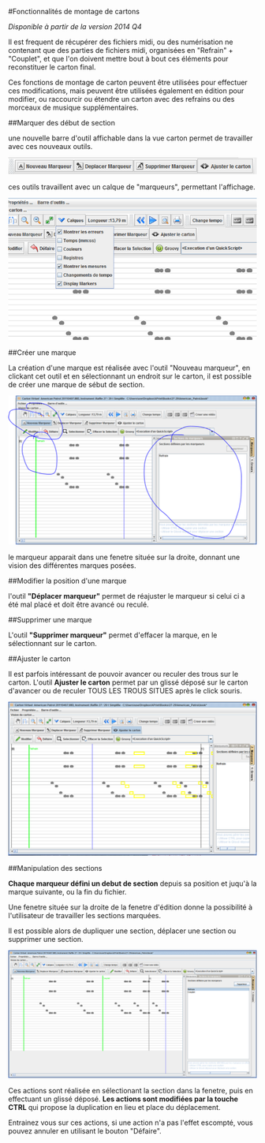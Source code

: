 #Fonctionnalités de montage de cartons

_Disponible à partir de la version 2014 Q4_

Il est frequent de récupérer des fichiers midi, ou des numérisation ne contenant que des parties de fichiers midi, organisées en "Refrain" + "Couplet", et que l'on doivent mettre bout à bout ces éléments pour reconstituer le carton final.

Ces fonctions de montage de carton peuvent être utilisées pour effectuer ces modifications, mais peuvent être utilisées également en édition pour modifier, ou raccourcir ou étendre un carton avec des refrains ou des morceaux de musique supplémentaires.

##Marquer des début de section

une nouvelle barre d'outil affichable dans la vue carton permet de travailler avec ces nouveaux outils.

![](toolbar.png)

ces outils travaillent avec un calque de "marqueurs", permettant l'affichage.

![](calques.png)

##Créer une marque

La création d'une marque est réalisée avec l'outil "Nouveau marqueur", en clickant cet outil et en sélectionnant un endroit sur le carton, il est possible de créer une marque de sébut de section.

![](creation_marqueur.png)

le marqueur apparait dans une fenetre située sur la droite, donnant une vision des différentes marques posées.


##Modifier la position d'une marque

l'outil **"Déplacer marqueur"** permet de réajuster le marqueur si celui ci a été mal placé et doit être avancé ou reculé.

##Supprimer une marque

L'outil **"Supprimer marqueur"** permet d'effacer la marque, en le sélectionnant sur le carton.

##Ajuster le carton

Il est parfois intéressant de pouvoir avancer ou reculer des trous sur le carton. L'outil **Ajuster le carton** permet par un glissé déposé sur le carton d'avancer ou de reculer TOUS LES TROUS SITUES après le click souris.

![](ajuster.png)



##Manipulation des sections

**Chaque marqueur défini un debut de section** depuis sa position et juqu'à la marque suivante, ou la fin du fichier.

Une fenetre située sur la droite de la fenetre d'édition donne la possibilité à l'utilisateur de travailler les sections marquées.

Il est possible alors de dupliquer une section, déplacer une section ou supprimer une section.

![](sections.png)

Ces actions sont réalisée en sélectionant la section dans la fenetre, puis en effectuant un glissé déposé. **Les actions sont modifiées par la touche CTRL** qui propose la duplication en lieu et place du déplacement.

Entrainez vous sur ces actions, si une action n'a pas l'effet escompté, vous pouvez annuler en utilisant le bouton "Défaire".


